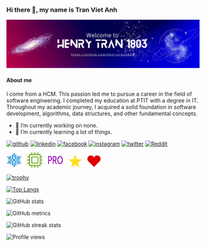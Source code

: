 ### Hi there 👋, my name is Tran Viet Anh
![Banner](https://github.com/henrytran1803/henrytran1803/blob/main/HENRY%20TRAN.png)
#### About me


I come from a HCM. This passion led me to pursue a career in the field of software engineering. I completed my education at PTIT with a degree in IT. Throughout my academic journey, I acquired a solid foundation in software development, algorithms, data structures, and other fundamental concepts.

- 🔭 I’m currently working on none. 
- 🌱 I’m currently learning a lot of things. 


[<img src='https://cdn.jsdelivr.net/npm/simple-icons@3.0.1/icons/github.svg' alt='github' height='40'>](https://github.com/henrytran1803)  [<img src='https://cdn.jsdelivr.net/npm/simple-icons@3.0.1/icons/linkedin.svg' alt='linkedin' height='40'>](https://www.linkedin.com/in/tvanh20/)  [<img src='https://cdn.jsdelivr.net/npm/simple-icons@3.0.1/icons/facebook.svg' alt='facebook' height='40'>](https://www.facebook.com/tvanh20)  [<img src='https://cdn.jsdelivr.net/npm/simple-icons@3.0.1/icons/instagram.svg' alt='instagram' height='40'>](https://www.instagram.com/_tvanh.20/)  [<img src='https://cdn.jsdelivr.net/npm/simple-icons@3.0.1/icons/twitter.svg' alt='twitter' height='40'>](https://twitter.com/@vangogh1803)  [<img src='https://cdn.jsdelivr.net/npm/simple-icons@3.0.1/icons/reddit.svg' alt='Reddit' height='40'>](https://www.reddit.com/user/tranvietanh1803)  

<a href='https://archiveprogram.github.com/'><img src='https://raw.githubusercontent.com/acervenky/animated-github-badges/master/assets/acbadge.gif' width='40' height='40'></a> <a href='https://docs.github.com/en/developers'><img src='https://raw.githubusercontent.com/acervenky/animated-github-badges/master/assets/devbadge.gif' width='40' height='40'></a> <a href='https://github.com/pricing'><img src='https://raw.githubusercontent.com/acervenky/animated-github-badges/master/assets/pro.gif' width='40' height='40'></a> <a href='https://stars.github.com/'><img src='https://raw.githubusercontent.com/acervenky/animated-github-badges/master/assets/starbadge.gif' width='35' height='35'></a> <a href='https://docs.github.com/en/github/supporting-the-open-source-community-with-github-sponsors'><img src='https://raw.githubusercontent.com/acervenky/animated-github-badges/master/assets/sponsorbadge.gif' width='35' height='35'></a> 

[![trophy](https://github-profile-trophy.vercel.app/?username=henrytran1803)](https://github.com/ryo-ma/github-profile-trophy)

[![Top Langs](https://github-readme-stats.vercel.app/api/top-langs/?username=henrytran1803)](https://github.com/anuraghazra/github-readme-stats)

![GitHub stats](https://github-readme-stats.vercel.app/api?username=henrytran1803&show_icons=true&count_private=true)  

![GitHub metrics](https://metrics.lecoq.io/henrytran1803)  

![GitHub streak stats](https://streak-stats.demolab.com/?user=henrytran1803)  

![Profile views](https://gpvc.arturio.dev/henrytran1803)  

